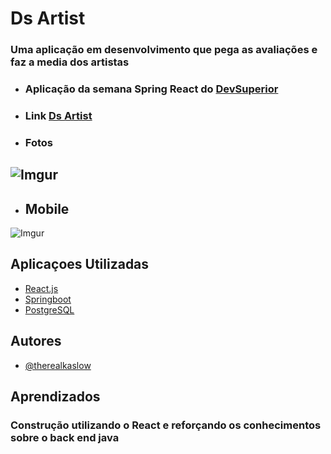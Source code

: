 
# Ds Artist

### Uma aplicação em desenvolvimento que pega as avaliações e faz a media dos artistas

#### 
- ### Aplicação da semana Spring React do [DevSuperior](https://github.com/devsuperior)
- ### Link [Ds Artist](https://dsartist.netlify.app)
- ### Fotos

![Imgur](https://i.imgur.com/nxhUWfP.png)
-
- ## Mobile 
![Imgur](https://i.imgur.com/fjcByAd.png)



## Aplicaçoes Utilizadas

 - [React.js](https://pt-br.reactjs.org/)
 - [Springboot](https://spring.io/projects/spring-boot)
 - [PostgreSQL](https://www.postgresql.org/about/news/postgresql-12-released-1976/)


 


## Autores

- [@therealkaslow](https://www.github.com/octokatherine)


## Aprendizados

### Construção utilizando o React e reforçando os conhecimentos sobre o back end java
